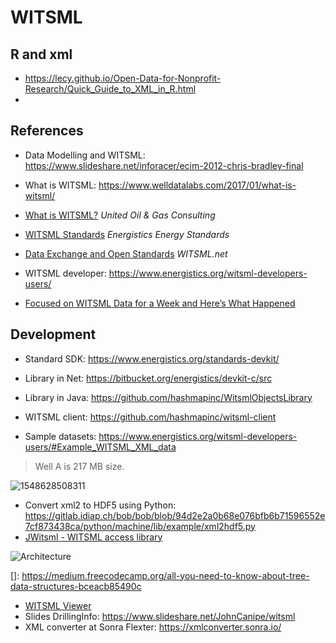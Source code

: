 # WITSML 



## R and xml

* https://lecy.github.io/Open-Data-for-Nonprofit-Research/Quick_Guide_to_XML_in_R.html
* 

## References


* Data Modelling and WITSML: https://www.slideshare.net/inforacer/ecim-2012-chris-bradley-final

* What is WITSML: https://www.welldatalabs.com/2017/01/what-is-witsml/
* [What is WITSML?](http://uogc.com/what-is-witsml/) *United Oil & Gas Consulting*

* [WITSML Standards](http://www.energistics.org/drilling-completions-interventions/witsml-standards) *Energistics Energy Standards*

* [Data Exchange and Open Standards](http://www.witsml.net/about_us.htm) *WITSML.net*
* WITSML developer: https://www.energistics.org/witsml-developers-users/
* [Focused on WITSML Data for a Week and Here’s What Happened](https://medium.com/hashmapinc/i-focused-on-witsml-data-for-a-week-and-heres-what-happened-ce57e880b7ca)





## Development

* Standard SDK: https://www.energistics.org/standards-devkit/

* Library in Net: https://bitbucket.org/energistics/devkit-c/src
* Library in Java: https://github.com/hashmapinc/WitsmlObjectsLibrary
* WITSML client: https://github.com/hashmapinc/witsml-client
* Sample datasets: https://www.energistics.org/witsml-developers-users/#Example_WITSML_XML_data

>  Well A is 217 MB size.

![1548628508311](img/1548628508311.png)

* Convert xml2 to HDF5 using Python: https://gitlab.idiap.ch/bob/bob/blob/94d2e2a0b68e076bfb6b71596552e7cf873438ca/python/machine/lib/example/xml2hdf5.py
* [JWitsml - WITSML access library](https://petroware.no/jwitsml.html)

![Architecture](https://petroware.no/images/architecture2.png)





[]: https://medium.freecodecamp.org/all-you-need-to-know-about-tree-data-structures-bceacb85490c



* [WITSML Viewer](http://www.polarisguidance.com/WITSML.html)
* Slides DrillingInfo: https://www.slideshare.net/JohnCanipe/witsml
* XML converter at Sonra Flexter: https://xmlconverter.sonra.io/



